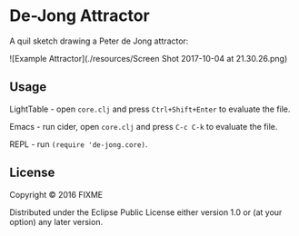 # De-Jong Attractor

A quil sketch drawing a Peter de Jong attractor:

![Example Attractor](./resources/Screen Shot 2017-10-04 at 21.30.26.png)

## Usage

LightTable - open `core.clj` and press `Ctrl+Shift+Enter` to evaluate the file.

Emacs - run cider, open `core.clj` and press `C-c C-k` to evaluate the file.

REPL - run `(require 'de-jong.core)`.

## License

Copyright © 2016 FIXME

Distributed under the Eclipse Public License either version 1.0 or (at
your option) any later version.
